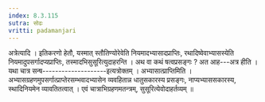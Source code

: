 ```yaml
---
index: 8.3.115
sutra: सोढः
vritti: padamanjari
---
```


 अत्रेत्यादि । इतिकरणो हेतौ, यस्मात् स्तौतिण्योरेवेति नियमादभ्यासादप्राप्तिः, रथादिष्वेवाभ्यासस्येति नियमादुपसर्गादप्यप्राप्तिः, तस्मादभिसुसूरित्युदाहरन्ति । अथ वा कथं षत्वप्रसङ्गः ? अत आह---अत्र हीति । यथा चात्र सन्ष--------------------इत्यत्रोक्तम् । अभ्यासात्प्राप्तिमिति । अभ्यासग्रहणमुपसर्गात्प्राप्तेरसम्भवादभ्यासेन व्यवहितान्न धातुसकारस्य प्रसङ्गः, नाप्यभ्याससकारस्य, स्थादिनियमेन व्यावतितत्वात् । एवं चात्राभिग्रहणमतन्त्रम्, सुसूरित्येवोदाहर्तव्यम् ॥